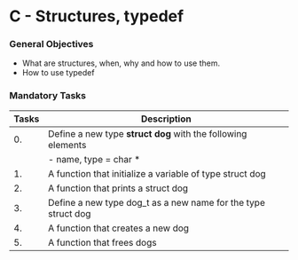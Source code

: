 # C - Structures, typedef

### General Objectives
-	What are structures, when, why and how to use them.
-	How to use typedef

### Mandatory Tasks
| Tasks | Description |
| --- | --- |
| 0. | Define a new type **struct dog** with the following elements |
|    | -	name, type = char * |
| 1. | A function that initialize a variable of type struct dog |
| 2. | A function that prints a struct dog |
| 3. | Define a new type dog_t as a new name for the type struct dog |
| 4. | A function that creates a new dog |
| 5. | A function that frees dogs | 
